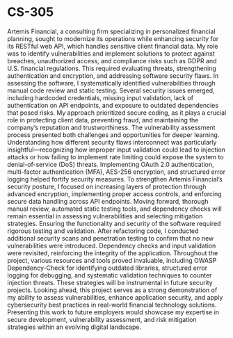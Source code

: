 # CS-305

Artemis Financial, a consulting firm specializing in personalized financial planning, sought to modernize its operations while enhancing security for its RESTful web API, which handles sensitive client financial data. My role was to identify vulnerabilities and implement solutions to protect against breaches, unauthorized access, and compliance risks such as GDPR and U.S. financial regulations. This required evaluating threats, strengthening authentication and encryption, and addressing software security flaws.
In assessing the software, I systematically identified vulnerabilities through manual code review and static testing. Several security issues emerged, including hardcoded credentials, missing input validation, lack of authentication on API endpoints, and exposure to outdated dependencies that posed risks. My approach prioritized secure coding, as it plays a crucial role in protecting client data, preventing fraud, and maintaining the company’s reputation and trustworthiness.
The vulnerability assessment process presented both challenges and opportunities for deeper learning. Understanding how different security flaws interconnect was particularly insightful—recognizing how improper input validation could lead to injection attacks or how failing to implement rate limiting could expose the system to denial-of-service (DoS) threats. Implementing OAuth 2.0 authentication, multi-factor authentication (MFA), AES-256 encryption, and structured error logging helped fortify security measures.
To strengthen Artemis Financial’s security posture, I focused on increasing layers of protection through advanced encryption, implementing proper access controls, and enforcing secure data handling across API endpoints. Moving forward, thorough manual review, automated static testing tools, and dependency checks will remain essential in assessing vulnerabilities and selecting mitigation strategies.
Ensuring the functionality and security of the software required rigorous testing and validation. After refactoring code, I conducted additional security scans and penetration testing to confirm that no new vulnerabilities were introduced. Dependency checks and input validation were revisited, reinforcing the integrity of the application.
Throughout the project, various resources and tools proved invaluable, including OWASP Dependency-Check for identifying outdated libraries, structured error logging for debugging, and systematic validation techniques to counter injection threats. These strategies will be instrumental in future security projects.
Looking ahead, this project serves as a strong demonstration of my ability to assess vulnerabilities, enhance application security, and apply cybersecurity best practices in real-world financial technology solutions. Presenting this work to future employers would showcase my expertise in secure development, vulnerability assessment, and risk mitigation strategies within an evolving digital landscape.
